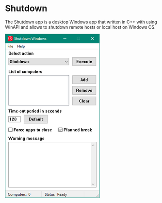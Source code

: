 # Shutdown
The Shutdown app is a desktop Windows app that written in C++ with using WinAPI and allows to shutdown remote hosts or local host on Windows OS.

![Shutdow Screenshot](doc/Screenshots/ShutdownScreenshot.png)
